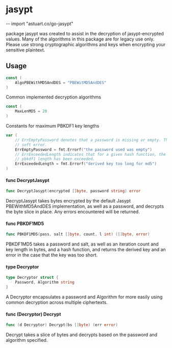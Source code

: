 # jasypt
--
    import "astuart.co/go-jasypt"

package jasypt was created to assist in the decryption of jasypt-encrypted
values. Many of the algorithms in this package are for legacy use only. Please
use strong cryptographic algorithms and keys when encrypting your sensitive
plaintext.

## Usage

```go
const (
	AlgoPBEWithMD5AndDES = "PBEWitMD5AndDES"
)
```
Common implemented decryption algorithms

```go
const (
	MaxLenMD5 = 20
)
```
Constants for maximum PBKDF1 key lengths

```go
var (
	// ErrEmptyPassword denotes that a password is missing or empty. This is a
	// soft error.
	ErrEmptyPassword = fmt.Errorf("the password used was empty")
	// ErrExceededLength indicates that for a given hash function, the maximum
	// pbkdf1 length has been exceeded.
	ErrExceededLength = fmt.Errorf("derived key too long for md5")
)
```

#### func  DecryptJasypt

```go
func DecryptJasypt(encrypted []byte, password string) error
```
DecryptJasypt takes bytes encrypted by the default Jasypt PBEWithMD5AndDES
implementation, as well as a password, and decrypts the byte slice in place. Any
errors encountered will be returned.

#### func  PBKDF1MD5

```go
func PBKDF1MD5(pass, salt []byte, count, l int) ([]byte, error)
```
PBKDF1MD5 takes a password and salt, as well as an iteration count and key
length in bytes, and a hash function, and returns the derived key and an error
in the case that the key was too short.

#### type Decryptor

```go
type Decryptor struct {
	Password, Algorithm string
}
```

A Decryptor encapsulates a password and Algorithm for more easily using common
decryption across multiple ciphertexts.

#### func (Decryptor) Decrypt

```go
func (d Decryptor) Decrypt(bs []byte) (err error)
```
Decrypt takes a slice of bytes and decrypts based on the password and algorithm
specified.
